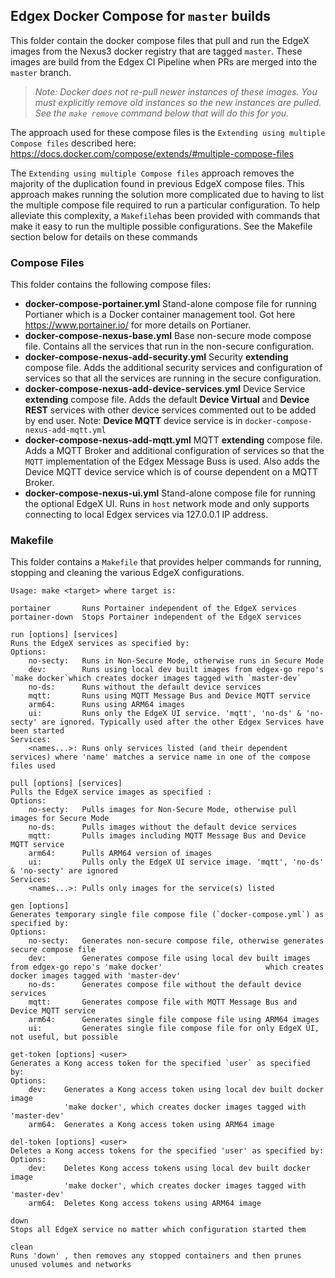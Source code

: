 ## Edgex Docker Compose for `master` builds

This folder contain the docker compose files that pull and run the EdgeX images from the Nexus3 docker registry that are tagged `master`. These images are build from the Edgex CI Pipeline when PRs are merged into the `master` branch.

> *Note: Docker does not re-pull newer instances of these images. You must explicitly remove old instances so the new instances are pulled. See the `make remove` command below that will do this for you.*

The approach used for these compose files is the `Extending using multiple Compose files` described here: https://docs.docker.com/compose/extends/#multiple-compose-files

The `Extending using multiple Compose files` approach removes the majority of the duplication found in previous EdgeX compose files. This approach makes running the solution more complicated due to having to list the multiple compose file required to run a particular configuration. To help alleviate this complexity, a `Makefile`has been provided with commands that make it easy to run the multiple possible configurations. See the Makefile section below for details on these commands

### Compose Files

This folder contains the following compose files:

- **docker-compose-portainer.yml**
    Stand-alone compose file for running Portianer which is a  Docker container management tool. Got here https://www.portainer.io/ for more details on Portianer.
- **docker-compose-nexus-base.yml**
    Base non-secure mode compose file. Contains all the services that run in the non-secure configuration.  
- **docker-compose-nexus-add-security.yml**
    Security **extending** compose file. Adds the additional security services and configuration of services so that all the services are running in the secure configuration.
- **docker-compose-nexus-add-device-services.yml**
    Device Service **extending** compose file. Adds the default **Device Virtual** and **Device REST** services with other device services commented out to be added by end user. Note: **Device MQTT** device service is in `docker-compose-nexus-add-mqtt.yml`
- **docker-compose-nexus-add-mqtt.yml**
    MQTT **extending** compose file. Adds a MQTT Broker and additional configuration of services so that the `MQTT` implementation of the Edgex Message Buss is used. Also adds the Device MQTT device service which is of course dependent on a MQTT Broker.
- **docker-compose-nexus-ui.yml**
    Stand-alone compose file for running the optional EdgeX UI. Runs in `host` network mode and only supports connecting to local Edgex services via 127.0.0.1 IP address.


### Makefile

This folder contains a `Makefile` that provides helper commands for running, stopping and cleaning the various EdgeX configurations.

```
Usage: make <target> where target is:
```
```
portainer       Runs Portainer independent of the EdgeX services
portainer-down	Stops Portainer independent of the EdgeX services
```
```
run [options] [services]
Runs the EdgeX services as specified by:
Options:
	no-secty:   Runs in Non-Secure Mode, otherwise runs in Secure Mode
	dev:        Runs using local dev built images from edgex-go repo's    `make docker`which creates docker images tagged with `master-dev`
	no-ds:      Runs without the default device services
	mqtt:       Runs using MQTT Message Bus and Device MQTT service
	arm64:      Runs using ARM64 images
	ui:         Runs only the EdgeX UI service. 'mqtt', 'no-ds' & 'no-secty' are ignored. Typically used after the other Edgex Services have been started
Services:
	<names...>: Runs only services listed (and their dependent services) where 'name' matches a service name in one of the compose files used
```
```				
pull [options] [services]
Pulls the EdgeX service images as specified :
Options:
	no-secty:   Pulls images for Non-Secure Mode, otherwise pull images for Secure Mode
	no-ds:      Pulls images without the default device services
	mqtt:       Pulls images including MQTT Message Bus and Device MQTT service
	arm64:      Pulls ARM64 version of images
	ui:         Pulls only the EdgeX UI service image. 'mqtt', 'no-ds' & 'no-secty' are ignored
Services:
	<names...>: Pulls only images for the service(s) listed
```
```	
gen [options]
Generates temporary single file compose file (`docker-compose.yml`) as specified by:
Options:
	no-secty:   Generates non-secure compose file, otherwise generates secure compose file
	dev:        Generates compose file using local dev built images from edgex-go repo's 'make docker'                       which creates docker images tagged with 'master-dev'
	no-ds:      Generates compose file without the default device services
	mqtt:       Generates compose file with MQTT Message Bus and Device MQTT service
	arm64:      Generates single file compose file using ARM64 images
	ui:         Generates single file compose file for only EdgeX UI, not useful, but possible
```
```
get-token [options] <user>
Generates a Kong access token for the specified `user` as specified by:
Options:
	dev:    Generates a Kong access token using local dev built docker image
			'make docker', which creates docker images tagged with 'master-dev'
	arm64:  Generates a Kong access token using ARM64 image
```
```    
del-token [options] <user>
Deletes a Kong access tokens for the specified 'user' as specified by:
Options:
    dev:    Deletes Kong access tokens using local dev built docker image
			'make docker', which creates docker images tagged with 'master-dev'
    arm64:  Deletes Kong access tokens using ARM64 image
```
```    
down
Stops all EdgeX service no matter which configuration started them
```
```
clean
Runs 'down' , then removes any stopped containers and then prunes unused volumes and networks
```


